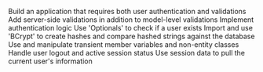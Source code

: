 Build an application that requires both user authentication and validations
Add server-side validations in addition to model-level validations
Implement authentication logic
Use 'Optionals' to check if a user exists
Import and use 'BCrypt' to create hashes and compare hashed strings against the database
Use and manipulate transient member variables and non-entity classes
Handle user logout and active session status
Use session data to pull the current user's information
